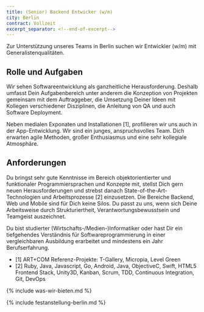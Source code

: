 ```yaml
---
title: (Senior) Backend Entwicker (w/m)
city: Berlin
contract: Vollzeit
excerpt_separator: <!--end-of-excerpt-->
---
```

Zur Unterstützung unseres Teams in Berlin suchen wir Entwickler (w/m) mit Generalistenqualitäten.
<!--end-of-excerpt-->

## Rolle und Aufgaben

Wir sehen Softwareentwicklung als ganzheitliche Herausforderung. Deshalb umfasst Dein Aufgabenbereich unter anderem die Konzeption von Projekten gemeinsam mit dem Auftraggeber, die Umsetzung Deiner Ideen mit Kollegen verschiedener Disziplinen, die Anleitung von QA und auch Software Deployment.

Neben medialen Exponaten und Installationen [1], profilieren wir uns auch in der App-Entwicklung. Wir sind ein junges, anspruchsvolles Team. Dich erwarten agile Methoden, großer Enthusiasmus und eine sehr kollegiale Atmosphäre.

## Anforderungen

Du bringst sehr gute Kenntnisse im Bereich objektorientierter und funktionaler Programmiersprachen und Konzepte mit, stellst Dich gern neuen Herausforderungen und strebst danach State-of-the-Art-Technologien und Arbeitsprozesse [2] einzusetzen. Die Bereiche Backend, Web und Mobile sind für Dich keine Silos. Du passt zu uns, wenn sich Deine Arbeitsweise durch Strukturiertheit, Verantwortungsbewusstsein und Teamgeist auszeichnet.

Du bist studierter (Wirtschafts-/Medien-)Informatiker oder hast Dir ein tiefgehendes Verständnis für Softwareprogrammierung in einer vergleichbaren Ausbildung erarbeitet und mindestens ein Jahr Berufserfahrung.

- [1] ART+COM Referenz-Projekte: T-Gallery, Micropia, Level Green
- [2] Ruby, Java, Javascript, Go, Android, Java, ObjectiveC, Swift, HTML5
  Frontend Stack, Unity3D, Kanban, Scrum, TDD, Continuous Integration, Git,
  DevOps

{% include was-wir-bieten.md %}

{% include festanstellung-berlin.md %}
